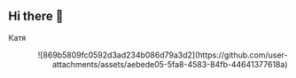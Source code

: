 ## Hi there 👋

Катя
<div style="text-align: right;">
![869b5809fc0592d3ad234b086d79a3d2](https://github.com/user-attachments/assets/aebede05-5fa8-4583-84fb-44641377618a)
</div>
